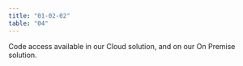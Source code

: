 ```yaml
---
title: "01-02-02"
table: "04"
---
```

Code access available in our Cloud solution, and on our On Premise solution.
